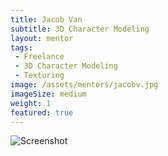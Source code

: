 ```yaml
---
title: Jacob Van
subtitle: 3D Character Modeling
layout: mentor
tags:
 - Freelance
 - 3D Character Modeling
 - Texturing
image: /assets/mentors/jacobv.jpg
imageSize: medium
weight: 1
featured: true
---
```

![Screenshot](../../assets/images/jacobv/embrypose1.jpg)
